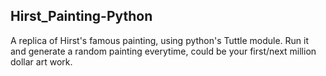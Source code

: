 ## Hirst_Painting-Python

A replica of Hirst's famous painting, using python's Tuttle module. Run it and generate a random painting everytime, could be your first/next million dollar art work.
